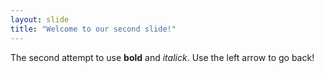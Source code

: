 ```yaml
---
layout: slide
title: "Welcome to our second slide!"
---
```

The second attempt to use **bold** and *italick*.
Use the left arrow to go back!
